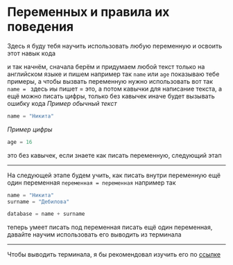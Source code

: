 # Переменных и правила их поведения

Здесь я буду тебя научить использовать любую переменную и освоить этот навык кода

и так начнём, сначала берём и придумаем любой текст только на английском языке и пишем например так `name` или `age` показываю тебе примеры, а чтобы вызвать переменную нужно использовать вот так `name = ` здесь иы пишет = это, а потом кавычки для написание текста, а ещё можно писать цифры, только без кавычек иначе будет вызывать ошибку кода
_Пример обычный текст_
```python
name = "Никита"
```
_Пример цифры_
```python
age = 16
```
это без кавычек, если знаете как писать переменную, следующий этап
***
На следующей этапе будем учить, как писать внутри переменную ещё один переменная `переменная = переменная` например так
```python
name = "Никита"
surname = "Дебилова"

database = name + surname
```
теперь умеет писать под переменная писать ещё один переменная, давайте научим использовать его выводить из терминала
***
Чтобы выводить терминала, я бы рекомендовал изучить его по [ссылке](doc/test.md)
